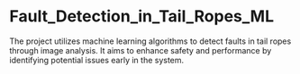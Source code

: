 # Fault_Detection_in_Tail_Ropes_ML
The project utilizes machine learning algorithms to detect faults in tail ropes through image analysis. It aims to enhance safety and performance by identifying potential issues early in the system.
